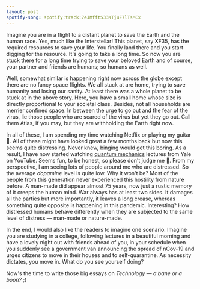 ```yaml
---
layout: post
spotify-song: spotify:track:7eJMfftS33KTjuF7lTsMCx
---
```

Imagine you are in a flight to a distant planet to save the Earth and the human race. Yes, much like the Interstellar! This planet, say XF35, has the required resources to save your life. You finally land there and you start digging for the resource. It's going to take a long time. So now you are stuck there for a long time trying to save your beloved Earth and of course, your partner and friends are humans; so humans as well.

Well, somewhat similar is happening right now across the globe except there are no fancy space flights. We all stuck at are home, trying to save humanity and losing our sanity. At least there was a whole planet to be stuck at in the above story. Here, you have a small home whose size is directly proportional to your societal class. Besides, not all households are merrier confined space. In between the urge to go out and the fear of the virus, lie those people who are scared of the virus but yet they go out. Call them Atlas, if you may, but they are withholding the Earth right now.

In all of these, I am spending my time watching Netflix or playing my guitar 🎸. All of these might have looked great a few months back but now this seems quite distressing. Never knew, binging would get this boring. As a result, I have now started watching [quantum mechanics][quantum-mechanics] lectures from Yale on YouTube. Seems fun, to be honest, so please don't judge me 🙂. From my perspective, I am seeing lots of people around me who are distressed. So the average *dopamine* level is quite low. Why it won't be? Most of the people from this generation never experienced this hostility from nature before. A man-made did appear almost 75 years, now just a rustic memory of it creeps the human mind. War always has at least two sides. It damages all the parties but more importantly, it leaves a long crease, whereas something quite opposite is happening in this pandemic. Interesting? How distressed humans behave differently when they are subjected to the same level of distress &mdash; man-made or nature-made.

In the end, I would also like the readers to imagine one scenario. Imagine you are studying in a college, following lectures in a beautiful morning and have a lovely night out with friends ahead of you, in your schedule when you suddenly see a government van announcing the spread of nCov-19 and urges citizens to move in their houses and to self-quarantine. As necessity dictates, you move in. What do you see yourself doing?

Now's the time to write those big essays on *Technology &mdash; a bane or a boon?* ;)



[quantum-mechanics]: https://www.youtube.com/